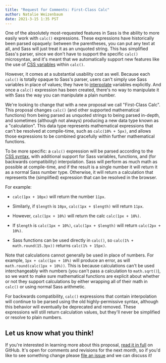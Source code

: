 ```yaml
---
title: "Request for Comments: First-Class Calc"
author: Natalie Weizenbaum
date: 2021-3-15 1:35 PST
---
```


One of the absolutely most-requested features in Sass is the ability to more
easily work with `calc()` expressions. These expressions have historically been
parsed opaquely: between the parentheses, you can put any text at all, and
Sass will just treat it as an unquoted string. This has simplified Sass's
parser, since we don't have to support the specific `calc()` microsyntax, and
it's meant that we automatically support new features like the use of [CSS
variables] within `calc()`.

[CSS variables]: https://developer.mozilla.org/en-US/docs/Web/CSS/Using_CSS_custom_properties

However, it comes at a substantial usability cost as well. Because each `calc()`
is totally opaque to Sass's parser, users can't simply use Sass variables in
place of values; they have to [interpolate] variables explicitly. And once a
`calc()` expression has been created, there's no way to manipulate it with Sass
the way you can manipulate a plain number.

[interpolate]: https://sass-lang.com/documentation/interpolation

We're looking to change that with a new proposal we call "First-Class Calc".
This proposal changes `calc()` (and other supported mathematical functions) from
being parsed as unquoted strings to being parsed in-depth, and sometimes
(although not always) producing a new data type known as a "calculation". This
data type represents mathematical expressions that can't be resolved at
compile-time, such as `calc(10% + 5px)`, and allows those expressions to be
combined gracefully within further mathematical functions.

To be more specific: a `calc()` expression will be parsed according to the [CSS
syntax], with additional support for Sass variables, functions, and (for
backwards compatibility) interpolation. Sass will perform as much math as
possible at compile-time, and if the result is a single number it will return it
as a normal Sass number type. Otherwise, it will return a calculation that
represents the (simplified) expression that can be resolved in the browser.

[CSS syntax]: https://drafts.csswg.org/css-values-3/#calc-syntax

For example:

* `calc(1px + 10px)` will return the number `11px`.

* Similarly, if `$length` is `10px`, `calc(1px + $length)` will return `11px`.

* However, `calc(1px + 10%)` will return the calc `calc(1px + 10%)`.

* If `$length` is `calc(1px + 10%)`, `calc(1px + $length)` will return
  `calc(2px + 10%)`.

* Sass functions can be used directly in `calc()`, so `calc(1% +
  math.round(15.3px))` returns `calc(1% + 15px)`.

Note that calculations cannot generally be used in place of numbers. For
example, `1px + calc(1px + 10%)` will produce an error, as will
`math.round(calc(1px + 10%))`. This is because calculations can't be used
interchangeably with numbers (you can't pass a calculation to `math.sqrt()`), so
we want to make sure mathematical functions are explicit about whether or not
they support calculations by either wrapping all of their math in `calc()` or
using normal Sass arithmetic.

For backwards compatibility, `calc()` expressions that contain interpolation
will continue to be parsed using the old highly-permissive syntax, although this
behavior will eventually be deprecated and removed. These expressions will still
return calculation values, but they'll never be simplified or resolve to plain
numbers.

## Let us know what you think!

If you're interested in learning more about this proposal, [read it in full] on
GitHub. It's open for comments and revisions for the next month, so if you'd
like to see something change please [file an issue] and we can discuss it!

[read it in full]: https://github.com/sass/sass/tree/main/proposal/first-class-calc.md
[file an issue]: https://github.com/sass/sass/issues/new
